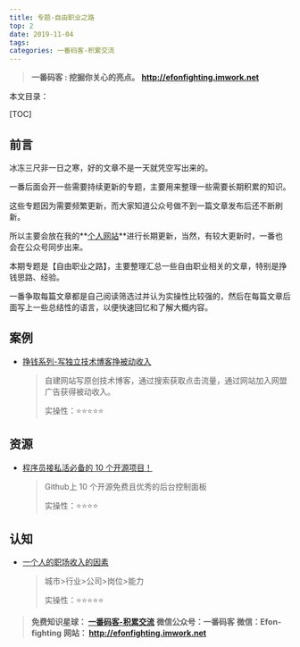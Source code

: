 ```yaml
---
title: 专题-自由职业之路
top: 2
date: 2019-11-04
tags: 
categories: 一番码客-积累交流
---
```


> **一番码客 : 挖掘你关心的亮点。**
> **http://efonfighting.imwork.net**

本文目录：

[TOC]

## 前言

冰冻三尺非一日之寒，好的文章不是一天就凭空写出来的。

一番后面会开一些需要持续更新的专题，主要用来整理一些需要长期积累的知识。

这些专题因为需要频繁更新，而大家知道公众号做不到一篇文章发布后还不断刷新。

所以主要会放在我的**[个人网站](http://efonfighting.imwork.net)**进行长期更新，当然，有较大更新时，一番也会在公众号同步出来。

本期专题是【自由职业之路】，主要整理汇总一些自由职业相关的文章，特别是挣钱思路、经验。

一番争取每篇文章都是自己阅读筛选过并认为实操性比较强的，然后在每篇文章后面写上一些总结性的语言，以便快速回忆和了解大概内容。

<!--more-->

## 案例

* [挣钱系列-写独立技术博客挣被动收入](https://mp.weixin.qq.com/s/hjik30vSKBKubet16v-lZA)

  > 自建网站写原创技术博客，通过搜索获取点击流量，通过网站加入网盟广告获得被动收入。
  >
  > 实操性：⭐⭐⭐⭐⭐


## 资源

* [程序员接私活必备的 10 个开源项目！](https://mp.weixin.qq.com/s/t4smC2u5bi6rVOeGlHJMnw)

  > Github上 10 个开源免费且优秀的后台控制面板
  >
  > 实操性：⭐⭐⭐⭐


## 认知

* [一个人的职场收入的因素](https://m.weibo.cn/status/4431282849164862)

  > 城市>行业>公司>岗位>能力
  >
  > 实操性：⭐⭐⭐⭐⭐
  
  


> **免费知识星球： [一番码客-积累交流]([wwww](https://t.zsxq.com/NRVBURr))**
> **微信公众号：一番码客**
> **微信：Efon-fighting**
> **网站： http://efonfighting.imwork.net**